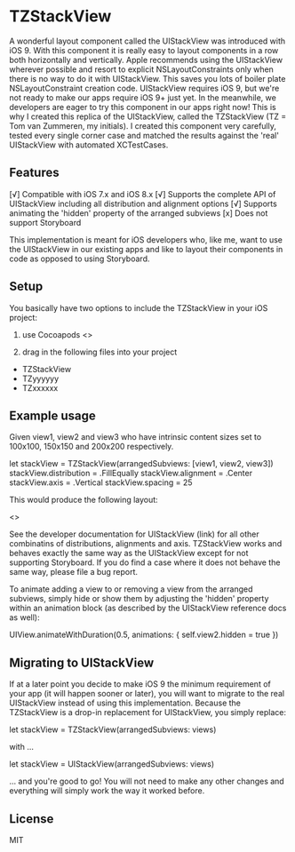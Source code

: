 # TZStackView
A wonderful layout component called the UIStackView was introduced with iOS 9. With this component it is really easy to layout components in a row both horizontally and vertically. Apple recommends using the UIStackView wherever possible and resort to explicit NSLayoutConstraints only when there is no way to do it with UIStackView. This saves you lots of boiler plate NSLayoutConstraint creation code. UIStackView requires iOS 9, but we're not ready to make our apps require iOS 9+ just yet. In the meanwhile, we developers are eager to try this component in our apps right now! This is why I created this replica of the UIStackView, called the TZStackView (TZ = Tom van Zummeren, my initials). I created this component very carefully, tested every single corner case and matched the results against the 'real' UIStackView with automated XCTestCases.

## Features
[√] Compatible with iOS 7.x and iOS 8.x
[√] Supports the complete API of UIStackView including all distribution and alignment options
[√] Supports animating the 'hidden' property of the arranged subviews
[x] Does not support Storyboard

This implementation is meant for iOS developers who, like me, want to use the UIStackView in our existing apps and like to layout their components in code as opposed to using Storyboard.

## Setup
You basically have two options to include the TZStackView in your iOS project:

1) use Cocoapods
<<example cocoapods file>>

2) drag in the following files into your project
- TZStackView
- TZyyyyyy
- TZxxxxxx

## Example usage
Given view1, view2 and view3 who have intrinsic content sizes set to 100x100, 150x150 and 200x200 respectively.

let stackView = TZStackView(arrangedSubviews: [view1, view2, view3])
stackView.distribution = .FillEqually
stackView.alignment = .Center
stackView.axis = .Vertical
stackView.spacing = 25

This would produce the following layout:

<<screenshot of above code in action>>

See the developer documentation for UIStackView (link) for all other combinatins of distributions, alignments and axis. TZStackView works and behaves exactly the same way as the UIStackView except for not supporting Storyboard. If you do find a case where it does not behave the same way, please file a bug report.

To animate adding a view to or removing a view from the arranged subviews, simply hide or show them by adjusting the 'hidden' property within an animation block (as described by the UIStackView reference docs as well):

UIView.animateWithDuration(0.5, animations: {
	self.view2.hidden = true
})

## Migrating to UIStackView
If at a later point you decide to make iOS 9 the minimum requirement of your app (it will happen sooner or later), you will want to migrate to the real UIStackView instead of using this implementation. Because the TZStackView is a drop-in replacement for UIStackView, you simply replace:

let stackView = TZStackView(arrangedSubviews: views)

with ...

let stackView = UIStackView(arrangedSubviews: views)

... and you're good to go! You will not need to make any other changes and everything will simply work the way it worked before.

## License
MIT
